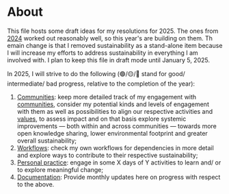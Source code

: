 # About 

This file hosts some draft ideas for my resolutions for 2025. The ones from [2024](2024.md) worked out reasonably well, so this year's are building on them. Th emain change is that I removed sustainability as a stand-alone item because I will increase my efforts to address sustainability in everything I am involved with. I plan to keep this file in draft mode until January 5, 2025.

In 2025, I will strive to do the following (🟢/🟡/🔴 stand for good/ intermediate/ bad progress, relative to the completion of the year):

1. [Communities](#communities): keep more detailed track of my engagement with [communities](../communities/communities.md), consider my potential kinds and levels of engagement with them as well as possibilities to align our respective activities and [values](https://github.com/Daniel-Mietchen/pledges), to assess impact and on that basis explore systemic improvements &mdash; both within and across communities &mdash; towards more open knowledge sharing, lower environmental footprint and greater overall sustainability;
2. [Workflows](#workflows): check my own workflows for dependencies in more detail and explore ways to contribute to their respective sustainability;
4. [Personal practice](#practice): engage in some X days of Y activities to learn and/ or to explore meaningful change;
5. [Documentation](#documentation): Provide monthly updates here on progress with respect to the above.

